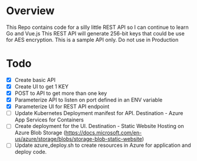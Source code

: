 # Overview
This Repo contains code for a silly little REST API so I can continue to learn Go and Vue.js
This REST API will generate 256-bit keys that could be use for AES encryption.
This is a sample API only. Do not use in Production 

# Todo
- [x] Create basic API 
- [x] Create UI to get 1 KEY
- [x] POST to API to get more than one key
- [x] Parameterize API to listen on port defined in an ENV variable
- [X] Parameterize UI for REST API endpoint
- [ ] Update Kubernetes Deployment manifest for API. Destination - Azure App Services for Containers
- [ ] Create deployment for the UI. Destination - Static Website Hosting on Azure Blob Storage (https://docs.microsoft.com/en-us/azure/storage/blobs/storage-blob-static-website)
- [ ] Update azure_deploy.sh to create resources in Azure for application and deploy code.

